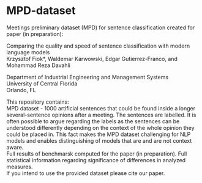 # MPD-dataset
Meetings preliminary dataset (MPD) for sentence classification created for paper (in preparation): </br>

Comparing the quality and speed of sentence classification with modern language models </br>
Krzysztof Fiok*, Waldemar Karwowski, Edgar Gutierrez-Franco, and Mohammad Reza Davahli </br>

Department of Industrial Engineering and Management Systems</br>
University of Central Florida</br>
Orlando, FL</br>

This repository contains:</br>
MPD dataset - 1000 artificial sentences that could be found inside a longer several-sentence opinions after a meeting. The sentences are labelled. It is often possible to argue regarding the labels as the sentences can be understood differently depending on the context of the whole opinion they could be placed in. This fact makes the MPD dataset challenging for NLP models and enables distinguishing of models that are and are not context aware.
</br>
Full results of benchmarsk computed for the paper (in preparation).
Full statistical information regarding significance of differences in analyzed measures.
</br>
If you intend to use the provided dataset please cite our paper.
